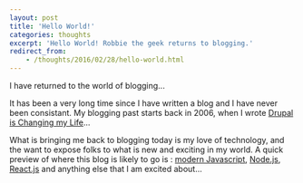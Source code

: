 ```yaml
---
layout: post
title: 'Hello World!'
categories: thoughts
excerpt: 'Hello World! Robbie the geek returns to blogging.'
redirect_from:
    - /thoughts/2016/02/28/hello-world.html
---
```


I have returned to the world of blogging...

It has been a very long time since I have written a blog and I have never been consistant. My blogging past starts back in 2006, when I wrote [Drupal is Changing my Life](https://geekvsdrupal.wordpress.com/2006/08/18/drupal-is-changing-my-life-apparentlypart-1/)...

What is bringing me back to blogging today is my love of technology, and the want to expose folks to what is new and exciting in my world.  A quick preview of where this blog is likely to go is : [modern Javascript](https://tc39.github.io/ecma262/), [Node.js](https://nodejs.org/en/), [React.js](https://facebook.github.io/react/) and anything else that I am excited about...